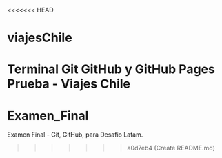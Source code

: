 <<<<<<< HEAD
# viajesChile
Terminal Git GitHub y GitHub Pages Prueba - Viajes Chile
=======
# Examen_Final
Examen Final - Git, GitHub, para Desafio Latam.
>>>>>>> a0d7eb4 (Create README.md)
